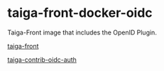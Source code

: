# taiga-front-docker-oidc

Taiga-Front image that includes the OpenID Plugin.

[taiga-front](https://github.com/taigaio/taiga-front)

[taiga-contrib-oidc-auth](https://github.com/taigaio/taiga-contrib-oidc-auth)
